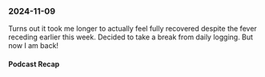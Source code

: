 ### 2024-11-09
Turns out it took me longer to actually feel fully recovered despite the fever receding earlier this week. Decided to take a break from daily logging. But now I am back!

#### Podcast Recap
